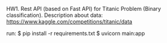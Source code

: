 HW1. Rest API (based on Fast API) for Titanic Problem (Binary classification). Description about data: https://www.kaggle.com/competitions/titanic/data

run: 
$ pip install -r requirements.txt
$ uvicorn main:app

